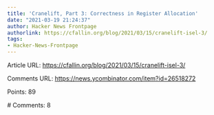 ```yaml
---
title: 'Cranelift, Part 3: Correctness in Register Allocation'
date: "2021-03-19 21:24:37"
author: Hacker News Frontpage
authorlink: https://cfallin.org/blog/2021/03/15/cranelift-isel-3/
tags:
- Hacker-News-Frontpage
---
```


<p>Article URL: <a href="https://cfallin.org/blog/2021/03/15/cranelift-isel-3/">https://cfallin.org/blog/2021/03/15/cranelift-isel-3/</a></p>
<p>Comments URL: <a href="https://news.ycombinator.com/item?id=26518272">https://news.ycombinator.com/item?id=26518272</a></p>
<p>Points: 89</p>
<p># Comments: 8</p>
